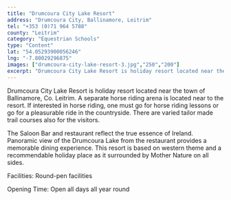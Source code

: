 ```yaml
---
title: "Drumcoura City Lake Resort"
address: "Drumcoura City, Ballinamore, Leitrim"
tel: "+353 (0)71 964 5788"
county: "Leitrim"
category: "Equestrian Schools"
type: "Content"
lat: "54.05293900056246"
lng: "-7.80029296875"
images: ["drumcoura-city-lake-resort-3.jpg","250","200"]
excerpt: "Drumcoura City Lake Resort is holiday resort located near the town of Ballinamore, Co. Leitrim. A separate horse riding arena is located near to the r..."
---
```

<p>Drumcoura City Lake Resort is holiday resort located near the town of Ballinamore, Co. Leitrim. A separate horse riding arena is located near to the resort. If interested in horse riding, one must go for horse riding lessons or go for a pleasurable ride in the countryside. There are varied tailor made trail courses also for the visitors. </p>  
    <p>The Saloon Bar and restaurant reflect the true essence of Ireland. Panoramic view of the Drumcoura Lake from the restaurant provides a memorable dining experience. This resort is based on western theme and a recommendable holiday place as it surrounded by Mother Nature on all sides. </p>  
    <p>Facilities:    Round-pen facilities</p> 
    <p>Opening Time: Open all days all year round</p>